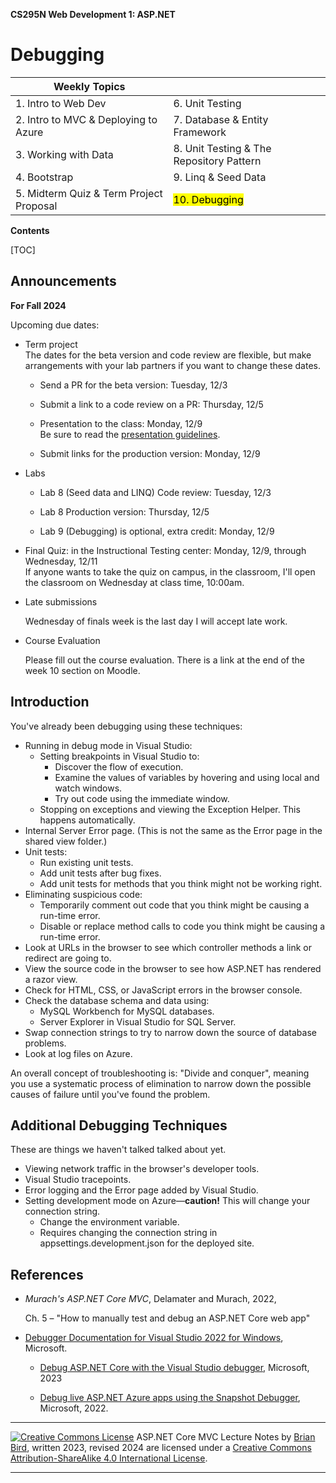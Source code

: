 **CS295N Web Development 1: ASP.NET** 

<h1>Debugging</h1>



| Weekly Topics                           |                                          |
| --------------------------------------- | ---------------------------------------- |
| 1. Intro to Web Dev                     | 6. Unit Testing                          |
| 2. Intro to MVC & Deploying to Azure    | 7. Database & Entity Framework           |
| 3. Working with Data                    | 8. Unit Testing & The Repository Pattern |
| 4. Bootstrap                            | 9. Linq & Seed Data                      |
| 5. Midterm Quiz & Term Project Proposal | <mark>10. Debugging</mark>               |



 **Contents**

[TOC]

## Announcements  

**For Fall 2024**

Upcoming due dates:

- Term project  
  The dates for the beta version and code review are flexible, but make arrangements with your lab partners if you want to change these dates.

  - Send a PR for the beta version: Tuesday, 12/3

  - Submit a link to a code review on a PR: Thursday, 12/5 

  - Presentation to the class: Monday, 12/9  
    Be sure to read the [presentation guidelines](../TermProject/CS295N-TermProjectPresentationGuide.html).
  
  - Submit links for the production version: Monday, 12/9
  
- Labs

  - Lab 8 (Seed data and LINQ) Code review: Tuesday, 12/3
  
  - Lab 8 Production version: Thursday, 12/5
  
  - Lab 9 (Debugging) is optional, extra credit: Monday, 12/9
  
- Final Quiz: in the Instructional Testing center: Monday, 12/9, through Wednesday, 12/11  
  If anyone wants to take the quiz on campus, in the classroom, I'll open the classroom on Wednesday at class time, 10:00am.


- Late submissions  

  Wednesday of finals week is the last day I will accept late work.
  
- Course Evaluation

  Please fill out the course evaluation. There is a link at the end of the week 10 section on Moodle.



## Introduction

You've already been debugging using these techniques:

- Running in debug mode in Visual Studio:
  - Setting breakpoints in Visual Studio to:
    - Discover the flow of execution.
    -  Examine the values of variables by hovering and using local and watch windows.
    - Try out code using the immediate window.
  - Stopping on exceptions and viewing the Exception Helper. This happens automatically.
- Internal Server Error page. (This is not the same as the Error page in the shared view folder.)
- Unit tests:
  - Run existing unit tests.
  - Add unit tests after bug fixes.
  - Add unit tests for methods that you think might not be working right.
- Eliminating suspicious code:
  - Temporarily comment out code that you think might be causing a run-time error.
  - Disable or replace method calls to code you think might be causing a run-time error.
- Look at URLs in the browser to see which controller methods a link or redirect are going to.
- View the source code in the browser to see how ASP.NET has rendered a razor view.
- Check for HTML, CSS, or JavaScript errors in the browser console.
- Check the database schema and data using:
  -  MySQL Workbench for MySQL databases.
  - Server Explorer in Visual Studio for SQL Server.
- Swap connection strings to try to narrow down the source of database problems.
- Look at log files on Azure.

An overall concept of troubleshooting is: "Divide and conquer", meaning you use a systematic process of elimination to narrow down the possible causes of failure until you've found the problem.

## Additional Debugging Techniques

These are things we haven't talked talked about yet.

- Viewing network traffic in the browser's developer tools.
- Visual Studio tracepoints.
- Error logging and the Error page added by Visual Studio.
- Setting development mode on Azure&mdash;**caution!** This will change your connection string.
  - Change the environment variable.
  - Requires changing the connection string in appsettings.development.json for the deployed site.

## References

- *Murach's ASP.NET Core MVC*, Delamater and Murach, 2022,

  Ch. 5  – "How to manually test and debug an ASP.NET Core web app"

- [Debugger Documentation for Visual Studio 2022 for Windows](https://learn.microsoft.com/en-us/visualstudio/debugger/?view=vs-2022), Microsoft.

  - [Debug ASP.NET Core with the Visual Studio debugger](https://learn.microsoft.com/en-us/visualstudio/debugger/quickstart-debug-aspnet?view=vs-2022), Microsoft, 2023

  - [Debug live ASP.NET Azure apps using the Snapshot Debugger](https://learn.microsoft.com/en-us/visualstudio/debugger/debug-live-azure-applications?view=vs-2022), Microsoft, 2022.


------

[![Creative Commons License](https://i.creativecommons.org/l/by-sa/4.0/88x31.png)](http://creativecommons.org/licenses/by-sa/4.0/)
ASP.NET Core MVC Lecture Notes by [Brian Bird](https://profbird.dev), written 2023, revised <time>2024</time> are licensed under a [Creative Commons Attribution-ShareAlike 4.0 International License](http://creativecommons.org/licenses/by-sa/4.0/). 

------